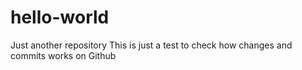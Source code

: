 # hello-world
Just another repository
This is just a test to check how changes and commits works on Github
